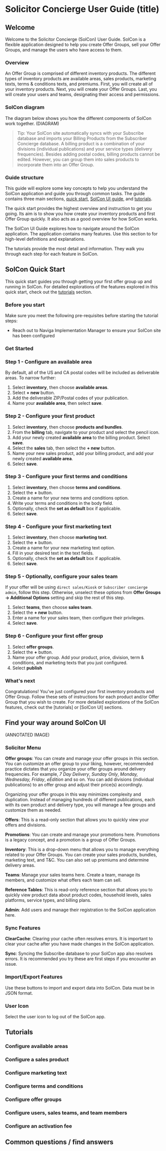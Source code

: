 # Solicitor Concierge User Guide (title)

## Welcome

Welcome to the Solicitor Concierge (SolCon) User Guide. SolCon is a flexible application designed to help you create Offer Groups, sell your Offer Groups, and manage the users who have access to them.

### Overview

An Offer Group is comprised of different inventory products. The different types of inventory products are available areas, sales products, marketing texts, terms & conditions texts, and premiums. First, you will create all of your inventory products. Next, you will create your Offer Groups. Last, you will create your users and teams, designating their access and permissions.

### SolCon diagram

The diagram below shows you how the different components of SolCon work together.
 (DIAGRAM)

> Tip: Your SolCon site automatically syncs with your Subscribe database and imports your Billing Products from the Subscriber Concierge database. A billing product is a combination of your divisions (individual publications) and your service types (delivery frequencies). Besides adding postal codes, billing products cannot be edited. However, you can group them into sales products to incorporate them into an Offer Group.

### Guide structure

This guide will explore some key concepts to help you understand the SolCon application and guide you through common tasks. The guide contains three main sections, [quick start](example.com), [SolCon UI guide](example.com), and [tutorials](example.com).

The quick start provides the highest overview and instruction to get you going. Its aim is to show you how create your inventory products and first Offer Group quickly. It also acts as a good overview for how SolCon works.

The SolCon UI Guide explores how to navigate around the SolCon application. The application contains many features. Use this section to for high-level definitions and explanations.

The tutorials provide the most detail and information. They walk you through each step for each feature in SolCon.

## SolCon Quick Start

This quick start guides you through getting your first offer group up and running in SolCon. For detailed explorations of the features explored in this quick start, check out the [tutorials](example.com) section.

### Before you start

Make sure you meet the following pre-requisites before starting the tutorial steps:

* Reach out to Naviga Implementation Manager to ensure your SolCon site has been configured

### Get Started

### Step 1 - Configure an available area

By default, all of the US and CA postal codes will be included as deliverable areas. To narrow further:

1. Select **inventory**, then choose **available areas**.
2. Select **+ new** button.
3. Add the deliverable ZIP/Postal codes of your publication.
4. Name your **available area**, then select **save**.

### Step 2 - Configure your first product

1. Select **inventory**, then choose **products and bundles**.
2. From the **billing** tab, navigate to your product and select the pencil icon.
3. Add your newly created **available area** to the billing product. Select **save**.
4. Select the **sales** tab, then select the **+ new** button.
5. Name your new sales product, add your billing product, and add your newly created **available area**.
6. Select **save**.

### Step 3 - Configure your first terms and conditions

1. Select **inventory**, then choose **terms and conditions**.
2. Select the **+** button.
3. Create a name for your new terms and conditions option.
4. Write your terms and conditions in the body field.
5. Optionally, check the **set as default** box if applicable.
6. Select **save**.

### Step 4 - Configure your first marketing text

1. Select **inventory**, then choose **marketing text**.
2. Select the **+** button.
3. Create a name for your new marketing text option.
4. Fill in your desired text in the text fields.
5. Optionally, check the **set as default** box if applicable.
6. Select **save**.

### Step 5 - Optionally, configure your sales team

If your offer will be using `direct sales/Kiosk` or `Subscriber concierge admin`, follow this step. Otherwise, unselect these options from **Offer Groups -> Additional Options** setting and skip the rest of this step.

1. Select **teams**, then choose **sales team**.
2. Select the **+ new** button.
3. Enter a name for your sales team, then configure their privileges.
4. Select **save**.

### Step 6 - Configure your first offer group

1. Select **offer groups**.
2. Select the **+** button.
3. Name your offer group. Add your product, price, division, term & conditions, and marketing texts that you just configured.
4. Select **publish**

### What's next

Congratulations! You've just configured your first inventory products and Offer Group. Follow these sets of instructions for each product and/or Offer Group that you wish to create. For more detailed explorations of the SolCon features, check out the [tutorials] or [SolCon UI] sections.

<!-- PM Gets application set up, then PM makes sure sync is working, and division is set up.

PM would have to give client access in the admin button.menu

Start w/ inventory section. Inventory is anything and everything you'd need to set up an offer group. All the features in inventory, -->

## Find your way around SolCon UI

(ANNOTATED IMAGE)

### Solicitor Menu

**Offer groups**: You can create and manage your offer groups in this section. You can customize an offer group to your liking, however, recommended practice dictates that you organize your offer groups around delivery frequencies. For example, _7 Day Delivery_, _Sunday Only_, _Monday, Wednesday, Friday_, _eEdition_ and so on. You can add divisions (individual publications) to an offer group and adjust their price(s) accordingly.

Organizing your offer groups in this way minimizes complexity and duplication. Instead of managing hundreds of different publications, each with its own product and delivery type, you will manage a few groups and customize them as needed.

**Offers**: This is a read-only section that allows you to quickly view your offers and divisions.

**Promotions**: You can create and manage your promotions here. Promotions is a legacy concept, and a promotion is a group of Offer Groups.
<!-- (Replaced promotions w/ offer groups in new release. Promotions is basically legacy concept. ) -->

**Inventory**: This is a drop-down menu that allows you to manage everything related to your Offer Groups. You can create your sales products, bundles, marketing text, and T&C. You can also set up premiums and determine delivery areas.

**Teams**: Manage your sales teams here. Create a team, manage its members, and customize what offers each team can sell.

**Reference Tables**: This is read-only reference section that allows you to quickly view product data about product codes, household levels, sales platforms, service types, and billing plans.

**Admin**: Add users and manage their registration to the SolCon application here.

### Sync Features

**ClearCache**: Clearing your cache often resolves errors. It is important to clear your cache after you have made changes in the SolCon application.

**Sync**: Syncing the Subscribe database to your SolCon app also resolves errors. It is recommended you try these are first steps if you encounter an issue.

### Import/Export Features
Use these buttons to import and export data into SolCon. Data must be in JSON format.

### User Icon

Select the user icon to log out of the SolCon app.

## Tutorials

### Configure available areas

### Configure a sales product

### Configure marketing text

### Configure terms and conditions

### Configure offer groups

### Configure users, sales teams, and team members

### Configure an activation fee

## Common questions / find answers
